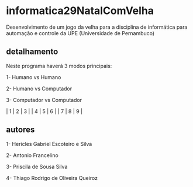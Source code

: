 # informatica29NatalComVelha

Desenvolvimento de um jogo da velha para a disciplina de informática para automação e controle da UPE (Universidade de Pernambuco)

## detalhamento

Neste programa haverá 3 modos principais:

1- Humano vs Humano

2- Humano vs Computador

3- Computador vs Computador

   | 1 | 2 | 3 |
   | 4 | 5 | 6 |
   | 7 | 8 | 9 |


## autores

1- Hericles Gabriel Escoteiro e Silva

2- Antonio Francelino

3- Priscila de Sousa Silva

4- Thiago Rodrigo de Oliveira Queiroz 
